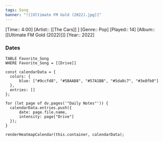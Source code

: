 ```yaml
---
tags: Song  
banner: "![[Ultimate FM Gold (2022).jpg]]"
---
```

[Time:: 4:00]
[Artist:: [[The Cars]] ]
[Genre:: Pop]
[Played:: 14]
[Album:: [[Ultimate FM Gold (2022)]]]
[Year:: 2022]
### Dates
````dataview
TABLE Favorite_Song
WHERE Favorite_Song = [[Drive]]
````

  ```dataviewjs
const calendarData = { 
	colors: { 
		blue: ["#9ccfd8", "#5BAAB8", "#57A1BB", "#5da8c7", "#3e8fb0"] 
	}, 
	entries: [] 
}; 

for (let page of dv.pages('"Daily Notes"')) { 
	calendarData.entries.push({ 
		date: page.file.name, 
		intensity: page["Drive"]
	}); 
} 

renderHeatmapCalendar(this.container, calendarData);
```
